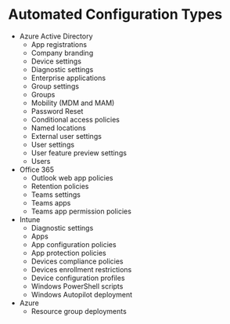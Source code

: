 # Automated Configuration Types

* Azure Active Directory
  * App registrations
  * Company branding
  * Device settings
  * Diagnostic settings
  * Enterprise applications
  * Group settings
  * Groups
  * Mobility \(MDM and MAM\)
  * Password Reset
  * Conditional access policies
  * Named locations
  * External user settings
  * User settings
  * User feature preview settings
  * Users
* Office 365
  * Outlook web app policies
  * Retention policies
  * Teams settings
  * Teams apps
  * Teams app permission policies 
* Intune
  * Diagnostic settings
  * Apps
  * App configuration policies
  * App protection policies
  * Devices compliance policies
  * Devices enrollment restrictions
  * Device configuration profiles
  * Windows PowerShell scripts
  * Windows Autopilot deployment 
* Azure
  * Resource group deployments 



